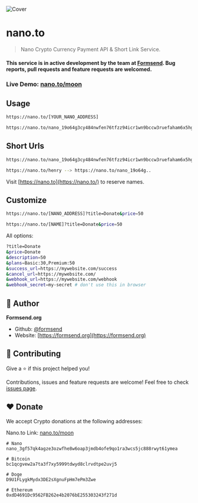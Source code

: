 ![Cover](https://raw.githubusercontent.com/formsend/nano/master/.github/banner.png)

# nano.to

> Nano Crypto Currency Payment API & Short Link Service.

#### This service is in active development by the team at [Formsend](https://formsend.org). Bug reports, pull requests and feature requests are welcomed.

### Live Demo: [nano.to/moon](https://nano.to/moon?title=Github%20Demo&success_url=https://media3.giphy.com/media/vCKC987OpQAco/giphy.gif&description=This%20is%20a%20live%20test.%20This%20NANO%20address%20is%20the%20nano.to%20official%20address.&success_url=https://media3.giphy.com/media/vCKC987OpQAco/giphy.gif&cancel_url=https://github.com/formsend/nano.to)

## Usage

```sh
https://nano.to/[YOUR_NANO_ADDRESS]
```

```sh
https://nano.to/nano_19o64g3cy484nwfen76tfzz94icr1wn9bccw3ruefaham6x5hggpf6pz185x
```

## Short Urls

```sh
https://nano.to/nano_19o64g3cy484nwfen76tfzz94icr1wn9bccw3ruefaham6x5hggpf6pz185x
```

```sh
https://nano.to/henry --> https://nano.to/nano_19o64g..
```

Visit [https://nano.to](https://nano.to/) to reserve names.

## Customize

```sh
https://nano.to/[NANO_ADDRESS]?title=Donate&price=50
```

```sh
https://nano.to/[NAME]?title=Donate&price=50
```

All options:

```sh
?title=Donate
&price=Donate
&description=50
&plans=Basic:30,Premium:50
&success_url=https://mywebsite.com/success
&cancel_url=https://mywebsite.com/
&webhook_url=https://mywebsite.com/webhook
&webhook_secret=my-secret # don't use this in browser
```

## 👤 Author

**Formsend.org**

* Github: [@formsend](https://github.com/formsend)
* Website: [https://formsend.org](https://formsend.org)

## 🤝 Contributing

Give a ⭐️ if this project helped you!

Contributions, issues and feature requests are welcome! Feel free to check [issues page](https://github.com/formsend/nano/issues).

## ♥️ Donate 

We accept Crypto donations at the following addresses:

Nano.to Link: [nano.to/moon](https://nano.to/moon?title=Donate&success_url=https://media3.giphy.com/media/vCKC987OpQAco/giphy.gif&description=This%20is%20a%20live%20test.%20This%20NANO%20address%20is%20the%20nano.to%20official%20address.)

```
# Nano
nano_3gf57qk4agze3ozwfhe8w6oap3jmdb4ofe9qo1ra3wcs5jc888rwyt61ymea

# Bitcoin
bc1qcgvew2a7ta3f7xy5999tdwyd8clrvdtpe2uvj5

# Doge
D9U1FLygkMydx3DE2sXgnuFpHm7ePm3Zwe

# Ethereum
0xdD4691Dc9562FB262e4b2076bE255303243f271d
```
